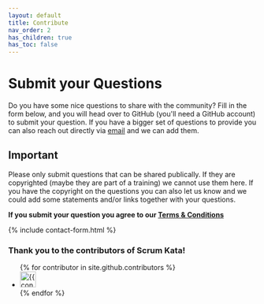 ```yaml
---
layout: default
title: Contribute
nav_order: 2
has_children: true
has_toc: false
---
```


# Submit your Questions
Do you have some nice questions to share with the community? Fill in the form below, and you will head over to GitHub (you'll need a GitHub account) to submit your question.
If you have a bigger set of questions to provide you can also reach out directly via [email](mailto:scrumkata@gmail.com) and we can add them.

## Important
Please only submit questions that can be shared publically. If they are copyrighted (maybe they are part of a training) we cannot use them here.
If you have the copyright on the questions you can also let us know and we could add some statements and/or links together with your questions.

**If you submit your question you agree to our [Terms & Conditions](/scrum-kata/terms_conditions/)**

{% include contact-form.html %}


### Thank you to the contributors of Scrum Kata!

<ul class="list-style-none">
{% for contributor in site.github.contributors %}
  <li class="d-inline-block mr-1">
     <a href="{{ contributor.html_url }}"><img src="{{ contributor.avatar_url }}" width="32" height="32" alt="{{ contributor.login }}"/></a>
  </li>
{% endfor %}
</ul>